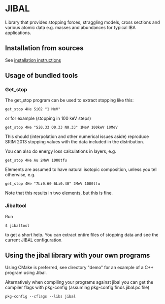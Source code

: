 # JIBAL

Library that provides stopping forces, straggling models, cross sections and various atomic data e.g. masses and abundances for typical IBA applications.

## Installation from sources

See [installation instructions](INSTALL.md)

## Usage of bundled tools

### Get_stop

The get\_stop program can be used to extract stopping like this:
~~~~
get_stop 4He SiO2 "1 MeV"
~~~~

or for example (stopping in 100 keV steps)
~~~~
get_stop 4He "Si0.33 O0.33 N0.33" 1MeV 100keV 10MeV
~~~~
This should (interpolation and other numerical issues aside) reproduce SRIM 2013 stopping values with the data included in the distribution.


You can also do energy loss calculations in layers, e.g.
~~~~
get_stop 4He Au 2MeV 1000tfu
~~~~

Elements are assumed to have natural isotopic composition, unless you tell otherwise, e.g.
~~~~
get_stop 4He "7Li0.60 6Li0.40" 2MeV 1000tfu
~~~~
Note that this results in two elements, but this is fine. 

### Jibaltool

Run
    
    $ jibaltool
    
to get a short help. You can extract entire files of stopping data and see the current JIBAL configuration.

## Using the jibal library with your own programs

Using CMake is preferred, see directory "demo" for an example of a C++ program using Jibal.

Alternatively when compiling your programs against jibal you can get the compiler flags with pkg-config (assuming pkg-config finds jibal.pc file)

~~~~
pkg-config --cflags --libs jibal
~~~~

